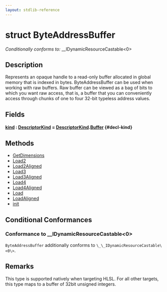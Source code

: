 ```yaml
---
layout: stdlib-reference
---
```


# struct ByteAddressBuffer

*Conditionally conforms to:* \_\_IDynamicResourceCastable\<0\>

## Description

Represents an opaque handle to a read-only buffer allocated in global memory that is indexed in bytes.
ByteAddressBuffer can be used when working with raw buffers. Raw buffer can be viewed as a bag of bits to
which you want raw access, that is, a buffer that you can conveniently access through chunks of one to
four 32-bit typeless address values.

## Fields

#### [kind](/stdlib-reference/types/byteaddressbuffer-04b/kind) : [DescriptorKind](/stdlib-reference/types/descriptorkind-0a/index) = [DescriptorKind](/stdlib-reference/types/descriptorkind-0a/index)\.[Buffer](/stdlib-reference/types/descriptorkind-0a/index#decl-Buffer) {#decl-kind}

## Methods

* [GetDimensions](/stdlib-reference/types/byteaddressbuffer-04b/getdimensions-03)
* [Load2](/stdlib-reference/types/byteaddressbuffer-04b/load2-0)
* [Load2Aligned](/stdlib-reference/types/byteaddressbuffer-04b/load2aligned-05)
* [Load3](/stdlib-reference/types/byteaddressbuffer-04b/load3-0)
* [Load3Aligned](/stdlib-reference/types/byteaddressbuffer-04b/load3aligned-05)
* [Load4](/stdlib-reference/types/byteaddressbuffer-04b/load4-0)
* [Load4Aligned](/stdlib-reference/types/byteaddressbuffer-04b/load4aligned-05)
* [Load](/stdlib-reference/types/byteaddressbuffer-04b/load-0)
* [LoadAligned](/stdlib-reference/types/byteaddressbuffer-04b/loadaligned-04)
* [init](/stdlib-reference/types/byteaddressbuffer-04b/init)

## Conditional Conformances

### Conformance to \_\_IDynamicResourceCastable\<0\>
`ByteAddressBuffer` additionally conforms to `\_\_IDynamicResourceCastable\<0\>`.
## Remarks


This type is supported natively when targeting HLSL.
For all other targets, this type maps to a buffer of 32bit unsigned integers.


